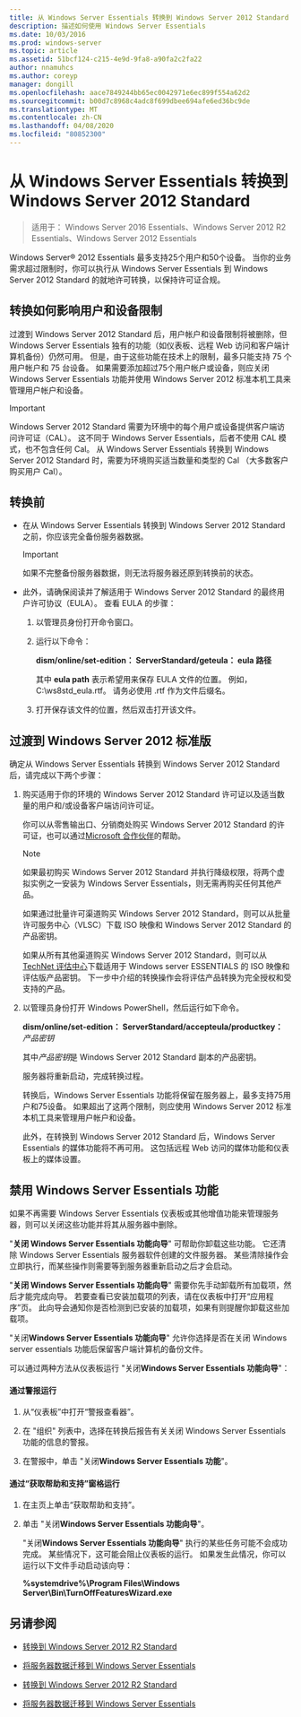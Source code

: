 ```yaml
---
title: 从 Windows Server Essentials 转换到 Windows Server 2012 Standard
description: 描述如何使用 Windows Server Essentials
ms.date: 10/03/2016
ms.prod: windows-server
ms.topic: article
ms.assetid: 51bcf124-c215-4e9d-9fa8-a90fa2c2fa22
author: nnamuhcs
ms.author: coreyp
manager: dongill
ms.openlocfilehash: aace7849244bb65ec0042971e6ec899f554a62d2
ms.sourcegitcommit: b00d7c8968c4adc8f699dbee694afe6ed36bc9de
ms.translationtype: MT
ms.contentlocale: zh-CN
ms.lasthandoff: 04/08/2020
ms.locfileid: "80852300"
---
```

# <a name="transition-from-windows-server-essentials-to-windows-server-2012-standard"></a>从 Windows Server Essentials 转换到 Windows Server 2012 Standard

>适用于： Windows Server 2016 Essentials、Windows Server 2012 R2 Essentials、Windows Server 2012 Essentials

 Windows Server&reg; 2012 Essentials 最多支持25个用户和50个设备。 当你的业务需求超过限制时，你可以执行从 Windows Server Essentials 到 Windows Server 2012 Standard 的就地许可转换，以保持许可证合规。  
  
## <a name="how-the-transition-affects-user-and-device-limits"></a>转换如何影响用户和设备限制  
 过渡到 Windows Server 2012 Standard 后，用户帐户和设备限制将被删除，但 Windows Server Essentials 独有的功能（如仪表板、远程 Web 访问和客户端计算机备份）仍然可用。 但是，由于这些功能在技术上的限制，最多只能支持 75 个用户帐户和 75 台设备。 如果需要添加超过75个用户帐户或设备，则应关闭 Windows Server Essentials 功能并使用 Windows Server 2012 标准本机工具来管理用户帐户和设备。  
  
> [!IMPORTANT]
>   Windows Server 2012 Standard 需要为环境中的每个用户或设备提供客户端访问许可证（CAL）。 这不同于 Windows Server Essentials，后者不使用 CAL 模式，也不包含任何 Cal。  从 Windows Server Essentials 转换到 Windows Server 2012 Standard 时，需要为环境购买适当数量和类型的 Cal （大多数客户购买用户 Cal）。  
  
## <a name="before-the-transition"></a>转换前  
  
-   在从 Windows Server Essentials 转换到 Windows Server 2012 Standard 之前，你应该完全备份服务器数据。  
  
    > [!IMPORTANT]
    >  如果不完整备份服务器数据，则无法将服务器还原到转换前的状态。  
  
-   此外，请确保阅读并了解适用于 Windows Server 2012 Standard 的最终用户许可协议（EULA）。 查看 EULA 的步骤：  
  
    1.  以管理员身份打开命令窗口。  
  
    2.  运行以下命令：  
  
         **dism/online/set-edition： ServerStandard/geteula： eula 路径**  
  
         其中 **eula path** 表示希望用来保存 EULA 文件的位置。 例如，C:\ws8std_eula.rtf。  请务必使用 .rtf 作为文件后缀名。  
  
    3.  打开保存该文件的位置，然后双击打开该文件。  
  
## <a name="transition-to--windows-server-2012-standard"></a>过渡到 Windows Server 2012 标准版  
 确定从 Windows Server Essentials 转换到 Windows Server 2012 Standard 后，请完成以下两个步骤：  
  
1. 购买适用于你的环境的 Windows Server 2012 Standard 许可证以及适当数量的用户和/或设备客户端访问许可证。  
  
    你可以从零售输出口、分销商处购买 Windows Server 2012 Standard 的许可证，也可以通过[Microsoft 合作伙伴](https://pinpoint.microsoft.com/SelectCulture.aspx)的帮助。  
  
   > [!NOTE]
   >  如果最初购买 Windows Server 2012 Standard 并执行降级权限，将两个虚拟实例之一安装为 Windows Server Essentials，则无需再购买任何其他产品。  
   >   
   >  如果通过批量许可渠道购买 Windows Server 2012 Standard，则可以从批量许可服务中心（VLSC）下载 ISO 映像和 Windows Server 2012 Standard 的产品密钥。  
   >   
   >  如果从所有其他渠道购买 Windows Server 2012 Standard，则可以从[TechNet 评估中心](https://technet.microsoft.com/evalcenter/jj659306.aspx)下载适用于 Windows server ESSENTIALS 的 ISO 映像和评估版产品密钥。 下一步中介绍的转换操作会将评估产品转换为完全授权和受支持的产品。  
  
2. 以管理员身份打开 Windows PowerShell，然后运行如下命令。  
  
    **dism/online/set-edition： ServerStandard/accepteula/productkey：** *产品密钥*  
  
    其中*产品密钥*是 Windows Server 2012 Standard 副本的产品密钥。  
  
    服务器将重新启动，完成转换过程。  
  
   转换后，Windows Server Essentials 功能将保留在服务器上，最多支持75用户和75设备。 如果超出了这两个限制，则应使用 Windows Server 2012 标准本机工具来管理用户帐户和设备。  
  
   此外，在转换到 Windows Server 2012 Standard 后，Windows Server Essentials 的媒体功能将不再可用。 这包括远程 Web 访问的媒体功能和仪表板上的媒体设置。  
  
## <a name="turn-off--windows-server-essentials-features"></a>禁用 Windows Server Essentials 功能  
 如果不再需要 Windows Server Essentials 仪表板或其他增值功能来管理服务器，则可以关闭这些功能并将其从服务器中删除。  
  
 "**关闭 Windows Server Essentials 功能向导**" 可帮助你卸载这些功能。 它还清除 Windows Server Essentials 服务器软件创建的文件服务器。  某些清除操作会立即执行，而某些操作则需要等到服务器重新启动之后才会启动。  
  
 "**关闭 Windows Server Essentials 功能向导**" 需要你先手动卸载所有加载项，然后才能完成向导。 若要查看已安装加载项的列表，请在仪表板中打开“应用程序”页。 此向导会通知你是否检测到已安装的加载项，如果有则提醒你卸载这些加载项。  
  
 "关闭**Windows Server Essentials 功能向导**" 允许你选择是否在关闭 Windows server essentials 功能后保留客户端计算机的备份文件。  
  
 可以通过两种方法从仪表板运行 "关闭**Windows Server Essentials 功能向导**"：  
  
#### <a name="from-the-alert"></a>通过警报运行  
  
1.  从“仪表板”中打开“警报查看器”。  
  
2.  在 "组织" 列表中，选择在转换后报告有关关闭 Windows Server Essentials 功能的信息的警报。  
  
3.  在警报中，单击 "关闭**Windows Server Essentials 功能**"。  
  
#### <a name="from-the-get-help-and-support-pane"></a>通过“获取帮助和支持”窗格运行  
  
1. 在主页上单击“获取帮助和支持”。  
  
2. 单击 "关闭**Windows Server Essentials 功能向导**"。  
  
   "关闭**Windows Server Essentials 功能向导**" 执行的某些任务可能不会成功完成。 某些情况下，这可能会阻止仪表板的运行。 如果发生此情况，你可以运行以下文件手动启动该向导：  
  
   **%systemdrive%\Program Files\Windows Server\Bin\TurnOffFeaturesWizard.exe**  
  
## <a name="see-also"></a>另请参阅  
  

-   [转换到 Windows Server 2012 R2 Standard](Transition-from-Windows-Server-2012-R2-Essentials-to-Windows-Server-2012-R2-Standard.md)  
  
-   [将服务器数据迁移到 Windows Server Essentials](Migrate-Server-Data-to-Windows-Server-Essentials.md)

-   [转换到 Windows Server 2012 R2 Standard](../migrate/Transition-from-Windows-Server-2012-R2-Essentials-to-Windows-Server-2012-R2-Standard.md)  
  
-   [将服务器数据迁移到 Windows Server Essentials](../migrate/Migrate-Server-Data-to-Windows-Server-Essentials.md)

